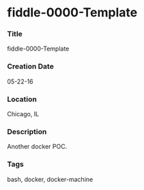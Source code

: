 fiddle-0000-Template
======

### Title

fiddle-0000-Template


### Creation Date

05-22-16


### Location

Chicago, IL


### Description

Another docker POC.


### Tags

bash, docker, docker-machine
